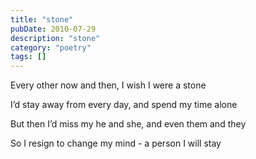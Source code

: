 ```yaml
---
title: "stone"
pubDate: 2010-07-29
description: "stone"
category: "poetry"
tags: []
---
```


Every other now and then, I wish I were a stone

I’d stay away from every day, and spend my time alone

But then I’d miss my he and she, and even them and they

So I resign to change my mind - a person I will stay
